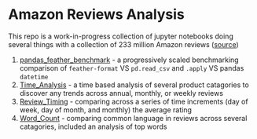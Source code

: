 # Amazon Reviews Analysis

This repo is a work-in-progress collection of jupyter notebooks doing several things with a collection of 233 million Amazon reviews ([source](http://deepyeti.ucsd.edu/jianmo/amazon/index.html))

1) [pandas_feather_benchmark](https://github.com/mjplacroix/amazon_reviews/blob/master/pandas_feather_benchmark.ipynb) - a progressively scaled benchmarking comparison of `feather-format` VS `pd.read_csv` and `.apply` VS pandas `datetime`
2) [Time_Analysis](https://github.com/mjplacroix/amazon_reviews/blob/master/time_analysis.ipynb) - a time based analysis of several product catagories to discover any trends across annual, monthly, or weekly reviews
3) [Review_Timing](https://github.com/mjplacroix/amazon_reviews/blob/master/review_timing.ipynb) - comparing across a series of time increments (day of week, day of month, and monthly) the average rating
4) [Word_Count](https://github.com/mjplacroix/amazon_reviews/blob/master/word_count_analysis.ipynb) - comparing common language in reviews across several catagories, included an analysis of top words
